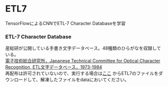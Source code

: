 # ETL7
TensorFlowによるCNNでETL-7 Character Databaseを学習

### ETL-7 Character Database
産総研が公開している手書き文字データベース。48種類のひらがなを収録している。  
[電子技術総合研究所，Japanese Technical Committee for Optical Character Recognition, ETL文字データベース，1973-1984](http://etlcdb.db.aist.go.jp?lang=ja)  
再配布は許可されていないので、実行する場合は[ここ](http://etlcdb.db.aist.go.jp?page_id=651&lang=ja)
からETL7のファイルをダウンロードして、解凍したファイルをdataにおいてください。
